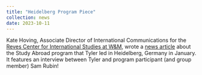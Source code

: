 ```yaml
---
title: "Heidelberg Program Piece"
collection: news
date: 2023-10-11
---
```


Kate Hoving, Associate Director of International Communications for the [Reves Center for International Studies at W&M,](https://www.wm.edu/offices/revescenter/) wrote a [news article](https://www.wm.edu/offices/revescenter/news/2023/a-lesson-in-chemistry-study-abroad-as-catalyst.php) about the Study Abroad program that Tyler led in Heidelberg, Germany in January. It features an interview between Tyler and program participant (and group member) Sam Rubin!